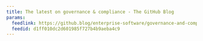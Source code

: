 ```yaml
---
title: The latest on governance & compliance - The GitHub Blog
params:
  feedlink: https://github.blog/enterprise-software/governance-and-compliance/feed/
  feedid: d1ff010dc2d601985f727b4b9aeba4c9
---
```

